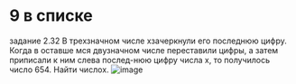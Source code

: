  # 9 в списке
 задание 2.32
 В трехзначном числе xзачеркнули его последнюю цифру. Когда в оставше мся двузначном числе переставили цифры, а затем приписали к ним слева послед-нюю цифру числа x, то получилось число 654. Найти числоx. 
 ![image](https://user-images.githubusercontent.com/113889600/193898029-ea26150f-a3f0-4f2f-afa6-7c2419fddb90.png)

